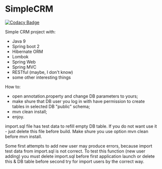 # SimpleCRM

[![Codacy Badge](https://api.codacy.com/project/badge/Grade/ffd6db97d11449c5b95ebef33f2d1989)](https://app.codacy.com/gh/Gusev2048/SimpleCRM?utm_source=github.com&utm_medium=referral&utm_content=Gusev2048/SimpleCRM&utm_campaign=Badge_Grade_Settings)

Simple CRM project with:

- Java 9
- Spring boot 2
- Hibernate ORM
- Lombok
- Spring Web
- Spring MVC
- RESTful (maybe, I don't know) 
- some other interesting things

How to:
  - open annotation.property and change DB parameters to yours;
  - make shure that DB user you log in with have permission to create tables in selected DB "public" schema;
  - mvn clean install;
  - enjoy.

import.sql file has test data to refill empty DB table. If you do not want use it - just delete this file before build.
Make shure you use option mvn clean before mvn install.

Some first attempts to add new user may produce errors, because import test data from import.sql is not correct. To test this function (new user adding) you must 
delete import.sql before first application launch or delete this & DB table before second try for import users by the correct way.
